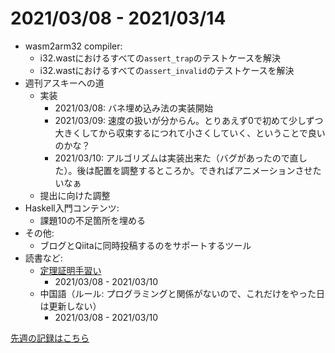 # 2021/03/08 - 2021/03/14

- wasm2arm32 compiler:
    - i32.wastにおけるすべての`assert_trap`のテストケースを解決
    - i32.wastにおけるすべての`assert_invalid`のテストケースを解決
- 週刊アスキーへの道
    - 実装
        - 2021/03/08: バネ埋め込み法の実装開始
        - 2021/03/09: 速度の扱いが分からん。とりあえず0で初めて少しずつ大きくしてから収束するにつれて小さくしていく、ということで良いのかな？
        - 2021/03/10: アルゴリズムは実装出来た（バグがあったので直した）。後は配置を調整するところか。できればアニメーションさせたいなぁ
    - 提出に向けた調整
- Haskell入門コンテンツ:
    - 課題10の不足箇所を埋める
- その他:
    - ブログとQiitaに同時投稿するのをサポートするツール
- 読書など:
    - [定理証明手習い](https://www.lambdanote.com/collections/littleprover)
        - 2021/03/08 - 2021/03/10
    - 中国語（ルール: プログラミングと関係がないので、これだけをやった日は更新しない）
        - 2021/03/08 - 2021/03/10

[先週の記録はこちら](https://github.com/igrep/daily-commits/blob/384017631c1865892b1ba05727b87a7d314b3a68/yesterday.md)
